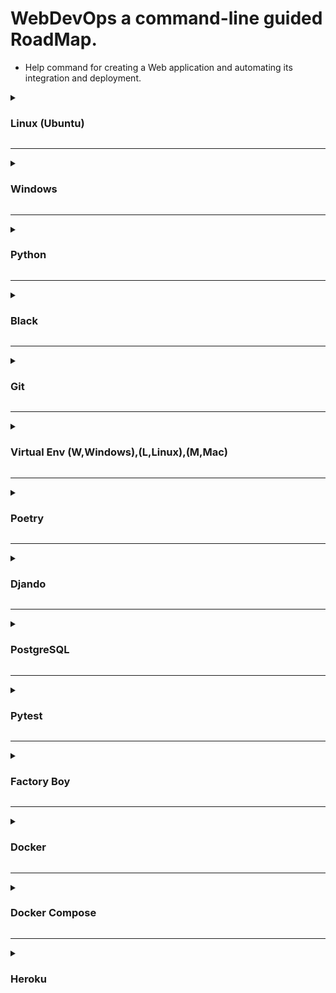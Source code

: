 # WebDevOps a command-line guided RoadMap.
* Help command for creating a Web application and automating its integration and deployment.

<details>
  <summary>
    <h3>Linux (Ubuntu)</h3>
  </summary> 
  
  #### Kill process in specif PORT:  
  ```
  sudo kill -9 $(sudo lsof -t -i:8000)
  ```  
</details>

<hr>

<details>
  <summary>
    <h3>Windows</h3>
  </summary> 
  
  #### CMD
  * `echo "text_to_print"` - Write in the console
  * `echo "text_to_print" > <fileName>` - ">" Create a fileName to write the content.
  * `echo "text_to_print" >> <fileName>` - ">>"  Create if not ecxist or open a fileName to write the content.
  * `@echo off` - Makes the commands that are in the scripts not appear during their execution, showing only their results.
  * `DIR` - List the folders and files in the current directory.
  * `mkdir` - Make a directory.
  * `rmdir` - Remove a directory.
  * `CD` - Change Directory.
    * `CD <dirName>`
    * `CD ..`
  * `move <fileName> <pathToMove>` - Move file to other location.
  * `type <fileName>` - Read and return its content in the console.
  * `more <fileName>` - Read and return its content in the console.
  * `copy <fileName> <fileNewName>` - Copy a file with new name.
  * `xcopy <dirName> <dirNewName>` - Copy a dir with new name.
  * `rename <fileName> <fileNewName>` - Rename the file.
  * `del <fileName>` - Delete file.
  * `cls` - Clear Screen.
  * `tree` - Shows folders and subfolders arranged in a tree.
  * `pause` - Waits for a user interaction with the terminal.
  * `PATH` - Variable where paths to scripts are found
  * `set` - Set a temporary variable, while cmd is open.
  * `setx` - Set a permanentely variable.
    * `setx <VAR_NAME>=<VAR_VALUE> /M`
    
  
    
  #### Windows Security Authorization
  ```
    Get-ExecutionPolicy
  ```
  ```
    Set-ExecutionPolicy Unrestricted -Scope Process
  ```
  ```
    Set-ExecutionPolicy -Scope CurrentUser -ExecutionPolicy Unrestricted
  ```
</details>  

<hr>

<details>
  <summary>
    <h3>Python</h3>
  </summary>
  
</details>

<hr>

<details>
  <summary>
    <h3>Black</h3>
  </summary>
  
</details>

<hr>

<details>
  <summary>
    <h3>Git</h3>
  </summary>
  
  #### Status
  ```
  git status
  ```
  #### Init
  ```
  git init
  ```
  #### Checkout for a new branch
  ```
  git checkout -b "<branchName>"
  ```
  #### Others Command
  ```
  git add <fileName>` or `git add .
  ```  
  ```
  git commit -m "<Commit Menssage>"
  ```
  ```
  git remote add origin <SSHpatchGit>
  ```  
  ```
  git pull origin main --allow-unrelated-histries
  ```  
  ```
  git push
  ```  
  ```
  git log
  ```  
  ```
  git remote -v
  ```
</details>

<hr>
  
<details>
  <summary>
    <h3>Virtual Env (W,Windows),(L,Linux),(M,Mac)</h3>
  </summary> 

  #### Create virtual environment (W,L)
  * virtualenv: ```virtualenv <envName>```
  * python3 venv: ```python3 -m venv <envName>```

  #### Start virtual environment 
  * (W): ```.\\<patchEnv>\<envName>\Scripts\activate```
  * (L): ```source <patchEnv>/<envName>/bin/activate```

  #### Stop virtual environment (W,L)
  ```deactivate```
</details>

<hr>
  
<details>
  <summary>
    <h3>Poetry</h3>
  </summary>
  
  #### Poetry Config
  ```
  poetry config --list
  ```
  ```
  poetry config virtualenvs.in-project true
  ```
  * True = To create virtualenvs inside projects, default = null
  #### New Project (will create a python project)
  ```
  poetry new <projectName>
  ```
  #### New Init (will create a pyproject.toml)
  ```
  poetry init
  ```
  #### Start a virtuenv
  ```
  source $(poetry env info --path)/bin/activate
  ```
  #### Build
  ```
  poetry build
  ```
  #### Publish
  ```
  poetry publish
  ```
  #### Export Requirements
  ```
  poetry export -o <fileName>.txt
  ```
  #### Install Package
  ```
  poetry add <namePackage>
  ``` 
  * For production dependencies to the project.
  ```
  poetry add <namePackage> -D
  ```
  * For development dependencies.
  #### Run
  ```
  poetry run`+`<django command>
  ```
  #### Start a Django Project
  ```
  poetry run` `django-admin startproject <projectName>
  ```
  #### Start a Django App
  ```
  poetry run` `py manage.py startapp <appName>
  ```
</details>

<hr>

<details>
  <summary>
    <h3>Djando</h3>
  </summary>
  
  #### Create Project
  ```
  django-admin startproject <projectName>
  ```
  #### (create project, without create a new dir) 
  ```
  django-admin startproject <projectName> .
  ``` 

  #### Create App
  ```
  python manage.py startapp <appName>
  ```

  #### Install App
  * open Settings.py and add you `<appName>` to list `INSTALLED_APPS`

  #### Migrate / Makemigrations
  ```
  python manage.py migrate
  ```
  ```
  python manage.py makemigrations
  ```

  #### Run Server
  ```
  python manage.py runserver
  ```

  #### Create Super User (Admin)
  ```
  python manage.py createsuperuser
  ```

  #### Shell
  ```
  python manage.py shell
  ```
</details>

<hr>

<details>
  <summary>
    <h3>PostgreSQL</h3>
  </summary>
</details>

<hr>

<details>
  <summary>
    <h3>Pytest</h3>
  </summary>

  ### Settings:
  #### pyproject.toml
  ```
  [tool.pytest.ini_options]<br>
  python_files = ["test_*.py", "*_test.py"]<br>
  DJANGO_SETTINGS_MODULE = "<djangoProject>.settings"
  ```

  ### How to use
  * ```@pytest.fixture```: Is a function that's run every time is called.
  * ```@pytest.mark.django_db```: Database access for test function.

  Pattern for writing tests:
  * Arrange
  * Act
  * Assert

  Capture stdout
  ```
  pytest -s
  ```
  * ```pytest -rP```: for captured output of passed tests
  * ```pytest -rx```: for captured output of failed tests (default behaviour).
</details>

<hr>

<details>
  <summary>
    <h3>Factory Boy</h3>
  </summary>

  * Returns a User instance that's not saved:
    * ```user = UserFactory.build()```

  * Returns a saved User instance.
    * UserFactory must subclass an ORM base class, such as DjangoModelFactory.
    * ```user = UserFactory.create()```

  * Returns a stub object (just a bunch of attributes)
    * ```obj = UserFactory.stub()```
</details>

<hr>
  
<details>
  <summary>
    <h3>Docker</h3>
  </summary>

  #### Build
  ```
  docker build
  ```
  ```
  docker build --tag <imageName> .
  ```
  ```
  docker build -t <imageName>:<versionTag> .
  ```
  #### Run
  ```
  docker run --name <imageName> -d -p <localPort>:<dockerPort> <imageName>:<versionTag>
  ```
  #### Publish
  ```
  docker push
  ```
  #### Info.
  ```
  docker images
  ```
  ```
  docker ps` and `docker ps -a
  ```
  #### Delete images and containers
  ```
  docker system prune
  ```
  #### Network
  ```
  docker network ls
  ```
</details>

<hr>

<details>
  <summary>
    <h3>Docker Compose</h3>
  </summary>

  #### Build
  ```
  docker-compose up --build
  ```
</details>

<hr>

<details>
    <summary>
      <h3>Heroku</h3>
    </summary>


  #### Login
  ```
  heroku login
  ```
  #### Create new App
  ```
  heroku create -a <example-app>
  ```
  Use the ```git remote -v``` command to confirm that a remote named heroku has been set for your app
  #### Existing App
  ```
  heroku git:remote -a example-app
  ```
  #### Deploy Your Code
  ```
  git push heroku main
  ```
  #### Deploy From a Branch Besides main
  ```
  git push heroku testbranch:main
  ```
  #### Secrets Key / Authentication 
  * HEROKU_API_KEY ```heroku auth:token```
  #### Logs
  ```
  heroku logs
  ```
  ```
  heroku logs -t
  ```
  #### Stop Dynos process/session
  ```
  heroku ps:stop run.4859
  ```
</details>
